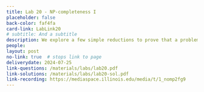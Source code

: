 ```yaml
---
title: Lab 20 - NP-completeness I
placeholder: false
back-color: faf4fa
card-link: LabLink20
# subtitle: And a subtitle
description: We explore a few simple reductions to prove that a problem is NP-hard. Special emphasis on the SAT problem. 
people:
layout: post
no-link: true  # stops link to page 
deliverydate: 2024-07-25
link-questions: /materials/labs/lab20.pdf
link-solutions: /materials/labs/lab20-sol.pdf
link-recording: https://mediaspace.illinois.edu/media/t/1_nomp2fg9
---
```










